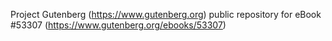 Project Gutenberg (https://www.gutenberg.org) public repository for
eBook #53307 (https://www.gutenberg.org/ebooks/53307)
